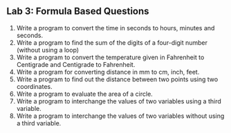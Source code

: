 ## Lab 3: Formula Based Questions

1. Write a program to convert the time in seconds to hours, minutes and seconds.
2. Write a program to find the sum of the digits of a four-digit number (without using a loop)
3. Write a program to convert the temperature given in Fahrenheit to Centigrade and Centigrade to Fahrenheit.
4. Write a program for converting distance in mm to cm, inch, feet.
5. Write a program to find out the distance between two points using two coordinates.
6. Write a program to evaluate the area of a circle.
7. Write a program to interchange the values of two variables using a third variable.
8. Write a program to interchange the values of two variables without using a third variable.